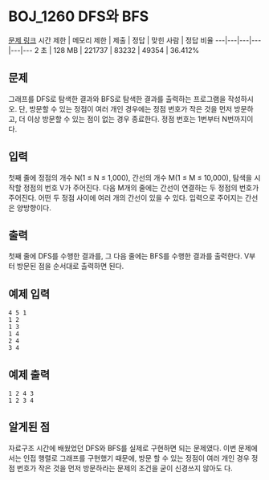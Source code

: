 # BOJ_1260 DFS와 BFS
[문제 링크](https://www.acmicpc.net/problem/1260)
시간 제한 |	메모리 제한 |	제출 |	정답 |	맞힌 사람 |	정답 비율
---|---|---|---|---|---
2 초	| 128 MB	| 221737 |	83232 |	49354 |	36.412%

## 문제
그래프를 DFS로 탐색한 결과와 BFS로 탐색한 결과를 출력하는 프로그램을 작성하시오. 단, 방문할 수 있는 정점이 여러 개인 경우에는 정점 번호가 작은 것을 먼저 방문하고, 더 이상 방문할 수 있는 점이 없는 경우 종료한다. 정점 번호는 1번부터 N번까지이다.

## 입력
첫째 줄에 정점의 개수 N(1 ≤ N ≤ 1,000), 간선의 개수 M(1 ≤ M ≤ 10,000), 탐색을 시작할 정점의 번호 V가 주어진다. 다음 M개의 줄에는 간선이 연결하는 두 정점의 번호가 주어진다. 어떤 두 정점 사이에 여러 개의 간선이 있을 수 있다. 입력으로 주어지는 간선은 양방향이다.

## 출력
첫째 줄에 DFS를 수행한 결과를, 그 다음 줄에는 BFS를 수행한 결과를 출력한다. V부터 방문된 점을 순서대로 출력하면 된다.

## 예제 입력
```
4 5 1
1 2
1 3
1 4
2 4
3 4
```

## 예제 출력
```
1 2 4 3
1 2 3 4
```

## 알게된 점
자료구조 시간에 배웠었던 DFS와 BFS를 실제로 구현하면 되는 문제였다. 이번 문제에서는 인접 행렬로 그래프를 구현했기 때문에, 방문 할 수 있는 정점이 여러 개인 경우 정점 번호가 작은 것을 먼저 방문하라는 문제의 조건을 굳이 신경쓰지 않아도 다.

